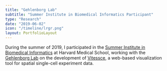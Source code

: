 ```yaml
---
title: "Gehlenborg Lab"
subtitle: "Summer Institute in Biomedical Informatics Participant"
type: "Research"
date: "2019-06-02"
icon: "/timeline/lrgr.png"
layout: PortfolioLayout
---
```

During the summer of 2019, I participated in the [Summer Institute in Biomedical Informatics](https://dbmi.hms.harvard.edu/education/summer-institute-biomedical-informatics) at Harvard Medical School, working with the [Gehlenborg Lab](http://gehlenborglab.org/) on the development of [Vitessce](https://vitessce.io), a web-based visualization tool for spatial single-cell experiment data.
